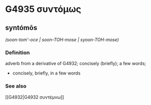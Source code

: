 # G4935 συντόμως

## syntómōs

_(soon-tom'-oce | soon-TOH-mose | syoon-TOH-mose)_

### Definition

adverb from a derivative of G4932; concisely (briefly); a few words; 

- concisely, briefly, in a few words

### See also

[[G4932|G4932 συντέμνω]]
